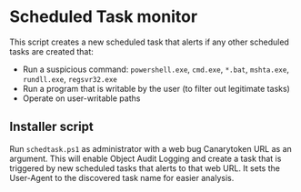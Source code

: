 # Scheduled Task monitor

This script creates a new scheduled task that alerts if any other scheduled tasks are created that:
- Run a suspicious command: `powershell.exe`, `cmd.exe`, `*.bat`, `mshta.exe`, `rundll.exe`, `regsvr32.exe`
- Run a program that is writable by the user (to filter out legitimate tasks)
- Operate on user-writable paths

## Installer script

Run `schedtask.ps1` as administrator with a web bug Canarytoken URL as an argument. This will enable Object Audit Logging and create a task that is triggered by new scheduled tasks that alerts to that web URL. It sets the User-Agent to the discovered task name for easier analysis.
